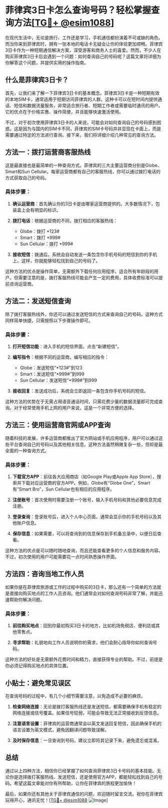 # 菲律宾3日卡怎么查询号码？轻松掌握查询方法[[TG💪+ @esim1088](https://t.me/s/esim1088)]

在现代生活中，无论是旅行、工作还是学习，手机通信都扮演着不可或缺的角色。而当你来到菲律宾时，拥有一张本地的电话卡无疑会让你的体验更加顺畅。菲律宾3日卡作为一种短期通信解决方案，深受游客和商务人士的喜爱。然而，不少人在购买菲律宾3日卡后会遇到一个问题：如何查询自己的号码呢？这篇文章将详细为你解答这个问题，并提供实用的操作指南。

## 什么是菲律宾3日卡？

首先，让我们来了解一下菲律宾3日卡的基本概念。菲律宾3日卡是一种短期有效的本地SIM卡，通常适用于短期访问菲律宾的人群。这种卡可以在短时间内提供通话、短信和数据流量服务，非常适合旅行者、短期工作者或需要临时通讯的用户。它的优点在于价格实惠、操作简便，并且能够快速激活使用。

不过，对于初次使用菲律宾3日卡的人来说，可能会对如何查询自己的号码感到困惑。这是因为与国内的SIM卡不同，菲律宾的SIM卡号码并非显现在卡面上，而是需要通过特定的方法进行查询。接下来，我们将详细介绍几种常见的查询方法。

## 方法一：拨打运营商客服热线

这是最直接也是最简单的一种查询方式。菲律宾的三大主要运营商分别是Globe、Smart和Sun Cellular。每家运营商都有自己的客服热线，你可以通过拨打电话的方式获取自己的号码。

### 具体步骤：

1. **确认运营商**：首先确认你的3日卡是由哪家运营商提供的。大多数情况下，包装盒上会有明显的标识。
   
2. **拨打电话**：根据运营商的不同，拨打相应的客服热线：
   - Globe：拨打 *123#
   - Smart：拨打 *999#
   - Sun Cellular：拨打 *999#

3. **接收短信**：拨通后，系统会自动发送一条包含你手机号码的短信到你的手机上。这样，你就能够轻松找到自己的号码了。

这种方法的优点是操作简单，无需额外下载任何应用程序，适合所有年龄段的用户。但需要注意的是，拨打客服热线可能会产生一定的费用，具体收费标准可以提前咨询运营商。

## 方法二：发送短信查询

除了拨打客服热线外，你还可以通过发送短信的方式来查询自己的号码。这种方式同样简单快捷，只需按照以下步骤操作即可。

### 具体步骤：

1. **打开短信功能**：进入手机的短信界面，点击“新建短信”。

2. **编写指令**：根据不同的运营商，编写相应的指令：
   - Globe：发送短信“*123#”到123
   - Smart：发送短信“*999#”到999
   - Sun Cellular：发送短信“*999#”到999

3. **接收回复**：发送成功后，系统会立即返回一条包含你手机号码的短信。

这种方法的优势在于无需占用语音通话时间，只需花费少量的数据流量即可完成查询。对于经常使用手机上网的用户来说，这是一个非常方便的选择。

## 方法三：使用运营商官网或APP查询

随着科技的发展，许多运营商都推出了官方网站或手机应用程序，用户可以通过这些平台查询自己的号码以及其他相关信息。这种方法虽然稍微复杂一些，但却是最全面的一种查询方式。

### 具体步骤：

1. **下载官方APP**：前往各大应用商店（如Google Play或Apple App Store），搜索并下载对应运营商的官方APP。例如，Globe有“Globe One”，Smart有“Smart Bro”，Sun Cellular也有相应的应用程序。

2. **注册账号**：首次使用时需要注册一个账号，输入手机号码和其他必要信息完成注册。

3. **登录查询**：登录账号后，进入个人中心页面，通常会显示你的手机号码以及其他账户信息。

4. **保存信息**：如果需要，可以将查询到的信息保存到手机备忘录中，以便日后查看。

这种方法的优点是可以随时随地查询，而且还能查看更多的个人信息和服务内容。不过，初次使用的用户可能需要花一点时间熟悉操作界面。

## 方法四：咨询当地工作人员

如果你是在菲律宾旅游或工作的过程中购买的3日卡，那么还有一个简单的方法就是直接向购买地点的工作人员咨询。他们通常会对如何查询号码非常了解，并能迅速帮助你解决问题。

### 具体步骤：

1. **前往购买地点**：回到你最初购买3日卡的地方，比如机场免税店、便利店或其他零售点。

2. **寻求帮助**：礼貌地向工作人员说明你的需求，他们会耐心指导你如何查询号码。

这种方法的好处是无需额外花费时间和精力，直接获得专业的帮助。不过，前提是你必须记得购买地点的具体位置。

## 小贴士：避免常见误区

在查询号码的过程中，有几个小细节需要注意，以免造成不必要的麻烦。

1. **检查网络连接**：无论是拨打客服热线还是发送短信，都需要确保手机有稳定的网络连接或信号覆盖。如果信号较弱，可能会导致无法正常接收到反馈信息。

2. **注意语言设置**：菲律宾的运营商通常会以英文发送回复短信，因此确保手机的语言设置为英文模式，避免因翻译问题导致误解。

3. **及时保存信息**：一旦查询到号码，建议立即将其记录下来，避免遗忘或混淆。

## 总结

通过以上四种方法，相信你已经掌握了如何查询菲律宾3日卡号码的基本技能。无论你是选择拨打客服热线、发送短信，还是使用官方APP，都能轻松找到自己的号码。希望这篇文章能对你有所帮助，让你在菲律宾的旅程更加愉快！

最后，如果你还有其他关于菲律宾通信的问题，欢迎随时留言交流。祝你在菲律宾玩得开心，通讯无忧！[[TG💪+ @esim1088](https://t.me/s/esim1088) ![Image](https://i.postimg.cc/4NQfJmqS/Snipaste-2025-05-13-00-14-12.png)]